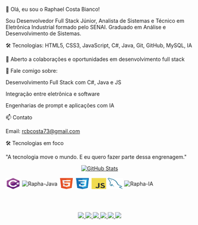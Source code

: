 👋 Olá, eu sou o Raphael Costa Bianco!

Sou Desenvolvedor Full Stack Júnior, Analista de Sistemas e Técnico em Eletrônica Industrial formado pelo SENAI. Graduado em Análise e Desenvolvimento de Sistemas.

🛠 Tecnologias: HTML5, CSS3, JavaScript, C#, Java, Git, GitHub, MySQL, IA

🤝 Aberto a colaborações e oportunidades em desenvolvimento full stack

💬 Fale comigo sobre:

Desenvolvimento Full Stack com C#, Java e JS

Integração entre eletrônica e software

Engenharias de prompt e aplicações com IA

📫 Contato

Email: rcbcosta73@gmail.com

🛠️ Tecnologias em foco

"A tecnologia move o mundo. E eu quero fazer parte dessa engrenagem."

<!-- GitHub Profile Link (corrigido o href) -->
<div align="center">
  <a href="https://github.com/CostaBic" target="_blank">
    <img src="https://github-readme-stats.vercel.app/api?username=CostaBic&show_icons=true&theme=tokyonight" alt="GitHub Stats">
  </a>
</div>

<!-- Ícones de Tecnologias -->
<div style="display: inline_block"><br>
  <img align="center" alt="Rapha-Csharp" height="30" width="40" src="https://raw.githubusercontent.com/devicons/devicon/master/icons/csharp/csharp-original.svg">
  <img align="center" alt="Rapha-Java" height="30" width="40" src="https://icongr.am/devicon/java-original.svg?size=128&color=currentColor">
  <img align="center" alt="Rapha-HTML5" height="30" width="40" src="https://raw.githubusercontent.com/devicons/devicon/master/icons/html5/html5-original.svg">
  <img align="center" alt="Rapha-CSS3" height="30" width="40" src="https://raw.githubusercontent.com/devicons/devicon/master/icons/css3/css3-original.svg">
  <img align="center" alt="Rapha-JS" height="30" width="40" src="https://raw.githubusercontent.com/devicons/devicon/master/icons/javascript/javascript-original.svg">
  <img align="center" alt="Rapha-MySQL" height="30" width="40" src="https://raw.githubusercontent.com/devicons/devicon/master/icons/mysql/mysql-original.svg">
  <img align="center" alt="Rapha-IA" height="30" width="40" src="https://img.icons8.com/external-flatart-icons-outline-flatarticons/64/000000/external-ai-artificial-intelligence-flatart-icons-outline-flatarticons.png">
</div>

<br><br>

<!-- Redes Sociais -->
<div align="center"> 
  <a href="https://instagram.com/raphael.b1anchi?igshid=YTQwZjQ0NmI0OA==" target="_blank">
    <img src="https://img.shields.io/badge/-Instagram-%23E4405F?style=for-the-badge&logo=instagram&logoColor=white">
  </a>
  <a href="https://discord.com/users/1166220403308507237" target="_blank">
    <img src="https://img.shields.io/badge/Discord-7289DA?style=for-the-badge&logo=discord&logoColor=white">
  </a>
  <a href="mailto:rcbcosta73@gmail.com" target="_blank">
    <img src="https://img.shields.io/badge/-Gmail-%23333?style=for-the-badge&logo=gmail&logoColor=white">
  </a>
  <a href="https://www.linkedin.com/in/raphael-costa-bianco-b0253052" target="_blank">
    <img src="https://img.shields.io/badge/-LinkedIn-%230077B5?style=for-the-badge&logo=linkedin&logoColor=white">
  </a>
  <a href="https://m.me/raphael.B1anchi" target="_blank">
    <img src="https://img.shields.io/badge/Messenger-00B2FF?style=for-the-badge&logo=messenger&logoColor=white">
  </a>
  <a href="https://www.facebook.com/raphael.B1anchi?mibextid=2JQ9oc" target="_blank">
    <img src="https://img.shields.io/badge/Facebook-1877F2?style=for-the-badge&logo=facebook&logoColor=white">
  </a>
</div>
